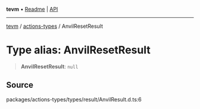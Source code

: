 **tevm** • [Readme](../../README.md) \| [API](../../modules.md)

***

[tevm](../../README.md) / [actions-types](../README.md) / AnvilResetResult

# Type alias: AnvilResetResult

> **AnvilResetResult**: `null`

## Source

packages/actions-types/types/result/AnvilResult.d.ts:6
